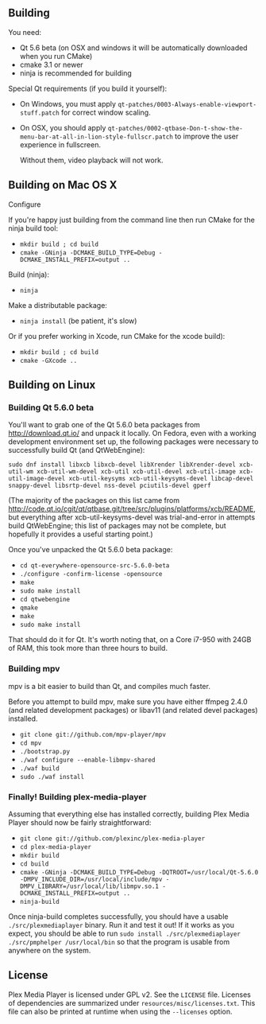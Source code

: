 ## Building

You need:

* Qt 5.6 beta (on OSX and windows it will be automatically downloaded when you run CMake)
* cmake 3.1 or newer
* ninja is recommended for building

Special Qt requirements (if you build it yourself):

* On Windows, you must apply ``qt-patches/0003-Always-enable-viewport-stuff.patch``
  for correct window scaling.
* On OSX, you should apply ``qt-patches/0002-qtbase-Don-t-show-the-menu-bar-at-all-in-lion-style-fullscr.patch``
  to improve the user experience in fullscreen.

  Without them, video playback will not work.

## Building on Mac OS X

Configure

If you're happy just building from the command line then run CMake for the ninja build tool:

* ``mkdir build ; cd build``
* ``cmake -GNinja -DCMAKE_BUILD_TYPE=Debug -DCMAKE_INSTALL_PREFIX=output ..``

Build (ninja):

* ``ninja``

Make a distributable package:

* ``ninja install`` (be patient, it's slow)

Or if you prefer working in Xcode, run CMake for the xcode build):

* ``mkdir build ; cd build``
* ``cmake -GXcode ..``

## Building on Linux

### Building Qt 5.6.0 beta

You'll want to grab one of the Qt 5.6.0 beta packages from http://download.qt.io/ and unpack it locally. On Fedora, even with a working development environment set up, the following packages were necessary to successfully build Qt (and QtWebEngine):

``sudo dnf install libxcb libxcb-devel libXrender libXrender-devel xcb-util-wm xcb-util-wm-devel xcb-util xcb-util-devel xcb-util-image xcb-util-image-devel xcb-util-keysyms xcb-util-keysyms-devel libcap-devel snappy-devel libsrtp-devel nss-devel pciutils-devel gperf``

(The majority of the packages on this list came from http://code.qt.io/cgit/qt/qtbase.git/tree/src/plugins/platforms/xcb/README, but everything after xcb-util-keysyms-devel was trial-and-error in attempts build QtWebEngine; this list of packages may not be complete, but hopefully it provides a useful starting point.)

Once you've unpacked the Qt 5.6.0 beta package:

* ``cd qt-everywhere-opensource-src-5.6.0-beta``
* ``./configure -confirm-license -opensource``
* ``make``
* ``sudo make install``
* ``cd qtwebengine``
* ``qmake``
* ``make``
* ``sudo make install``

That should do it for Qt. It's worth noting that, on a Core i7-950 with 24GB of RAM, this took more than three hours to build.

### Building mpv

mpv is a bit easier to build than Qt, and compiles much faster.

Before you attempt to build mpv, make sure you have either ffmpeg 2.4.0 (and related development packages) or libav11 (and related devel packages) installed.

* ``git clone git://github.com/mpv-player/mpv``
* ``cd mpv``
* ``./bootstrap.py``
* ``./waf configure --enable-libmpv-shared``
* ``./waf build``
* ``sudo ./waf install``

### Finally! Building plex-media-player

Assuming that everything else has installed correctly, building Plex Media Player should now be fairly straightforward:

* ``git clone git://github.com/plexinc/plex-media-player``
* ``cd plex-media-player``
* ``mkdir build``
* ``cd build``
* ``cmake -GNinja -DCMAKE_BUILD_TYPE=Debug -DQTROOT=/usr/local/Qt-5.6.0 -DMPV_INCLUDE_DIR=/usr/local/include/mpv -DMPV_LIBRARY=/usr/local/lib/libmpv.so.1 -DCMAKE_INSTALL_PREFIX=output ..``
* ``ninja-build``

Once ninja-build completes successfully, you should have a usable ``./src/plexmediaplayer`` binary. Run it and test it out! If it works as you expect, you should be able to run ``sudo install ./src/plexmediaplayer ./src/pmphelper /usr/local/bin`` so that the program is usable from anywhere on the system.

## License

Plex Media Player is licensed under GPL v2. See the ``LICENSE`` file.
Licenses of dependencies are summarized under ``resources/misc/licenses.txt``.
This file can also be printed at runtime when using the ``--licenses`` option.

